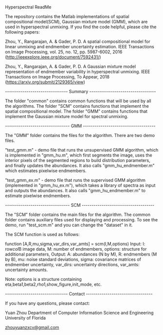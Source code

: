Hyperspectral ReadMe

The repository contains the Matlab implementations of spatial compositional model(SCM), Gaussian mixture model (GMM), which are used in hyperspectral unmixing. If you find the code helpful, please cite the following papers: 

Zhou, Y., Rangarajan, A. & Gader, P. D. A spatial compositional model for linear unmixing and endmember uncertainty estimation. IEEE Transactions on Image Processing, vol. 25, no. 12, pp. 5987-6002, 2016 (http://ieeexplore.ieee.org/document/7592431/)

Zhou, Y., Rangarajan, A. & Gader, P. D. A Gaussian mixture model representation of endmember variability in hyperspectral unmixing. IEEE Transactions on Image Processing, To Appear, 2018 
(https://arxiv.org/submit/2129365/view)

-------------------------------- Summary ----------------------------------

The folder "common" contains common functions that will be used by all the algorithms.
The folder "SCM" contains functions that implement the spatial compositional model.
The folder "GMM" contains functions that implement the Gaussian mixture model for spectral unmixing.

--------------------------------- GMM -------------------------------------

The "GMM" folder contains the files for the algorithm. There are two demo files. 

"test_gmm.m" - demo file that runs the unsupervised GMM algorithm, which is implemented in "gmm_hu.m", which first segments the image, uses the interior pixels of the segmented regions to build distribution parameters, and finally updates the abundances. It also calls "gmm_hu_endmember.m" which estimates pixelwise endmembers.

"test_gmm_ex.m" - demo file that runs the supervised GMM algorithm (implemented in "gmm_hu_ex.m"), which takes a library of spectra as input and outputs the abundances. It also calls "gmm_hu_endmember.m" to estimate pixelwise endmembers.

--------------------------------- SCM -------------------------------------

The "SCM" folder contains the main files for the algorithm. The common folder contains auxiliary files used for displaying and processing. To see the demo, run "test_scm.m" and you can change the "dataset" in it.

The SCM function is used as follows: 

function [A,R,mu,sigma,var_dirs,var_amts] = scm(I,M,options)
Input:
  I: row*col*B image data,
  M: number of endmembers,
  options: structure for additional parameters,
Output:
  A: abundances (N by M),
  R: endmembers (M by B),
  mu: noise standard deviations,
  sigma: covariance matrices of endmember uncertainty,
  var_dirs: uncertainty directions,
  var_amts: uncertainty amounts.

Note: options is a structure containing eta,beta1,beta2,rho1,show_figure,init_mode, etc.

-------------------------------- Contact ----------------------------------

If you have any questions, please contact:

Yuan Zhou 
Department of Computer Information Science and Engineering
University of Florida

zhouyuanzxcv@gmail.com

